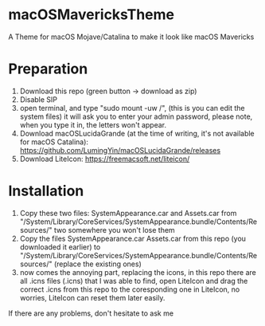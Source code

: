 # macOSMavericksTheme
A Theme for macOS Mojave/Catalina to make it look like macOS Mavericks

# 
# Preparation
1. Download this repo (green button -> download as zip)
2. Disable SIP
3. open terminal, and type "sudo mount -uw /", (this is you can edit the system files) it will ask you to enter your admin password, please note, when you type it in, the letters won't appear. 
4. Download macOSLucidaGrande (at the time of writing, it's not available for macOS Catalina): https://github.com/LumingYin/macOSLucidaGrande/releases
5. Download LiteIcon: https://freemacsoft.net/liteicon/

# Installation
1. Copy these two files: SystemAppearance.car and Assets.car from "/System/Library/CoreServices/SystemAppearance.bundle/Contents/Resources/" two somewhere you won't lose them
2. Copy the files SystemAppearance.car Assets.car from this repo (you downloaded it earlier) to "/System/Library/CoreServices/SystemAppearance.bundle/Contents/Resources/" (replace the existing ones)
3. now comes the annoying part, replacing the icons, in this repo there are all .icns files (.icns) that I was able to find,
   open LiteIcon and drag the correct .icns from this repo to the coresponding one in LiteIcon, no worries, LiteIcon can reset them
   later easily.
 
If there are any problems, don't hesitate to ask me


